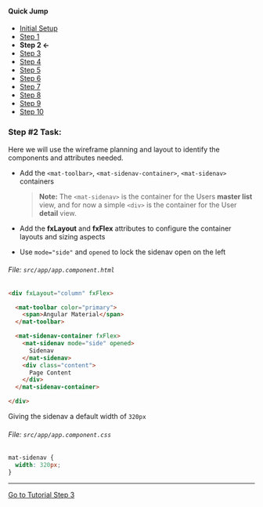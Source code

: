 #### Quick Jump ####
* [Initial Setup](./INITIAL_SETUP.md)
* [Step 1](./STEP_1.md)
* **Step 2 <-**
* [Step 3](./STEP_3.md)
* [Step 4](./STEP_4.md)
* [Step 5](./STEP_5.md)
* [Step 6](./STEP_6.md)
* [Step 7](./STEP_7.md)
* [Step 8](./STEP_8.md)
* [Step 9](./STEP_9.md)
* [Step 10](./STEP_10.md)

### Step #2 Task:

Here we will use the wireframe planning and layout to identify the components and attributes needed.

* Add the `<mat-toolbar>`, `<mat-sidenav-container>`, `<mat-sidenav>` containers

  > **Note:** The `<mat-sidenav>` is the container for the Users **master list** view, and for now a simple
  `<div>` is the container for the User **detail** view.
  
* Add the **fxLayout** and **fxFlex** attributes to configure the container layouts and sizing aspects
* Use `mode="side"` and `opened` to lock the sidenav open on the left

###### File: `src/app/app.component.html`

```html
<div fxLayout="column" fxFlex>

  <mat-toolbar color="primary">
    <span>Angular Material</span>
  </mat-toolbar>

  <mat-sidenav-container fxFlex>
    <mat-sidenav mode="side" opened>
      Sidenav
    </mat-sidenav>
    <div class="content">
      Page Content
    </div>
  </mat-sidenav-container>

</div>
```

Giving the sidenav a default width of `320px`

###### File:  `src/app/app.component.css`

```css
mat-sidenav {
  width: 320px;
}
```

---
  
[Go to Tutorial Step 3](./STEP_3.md)
